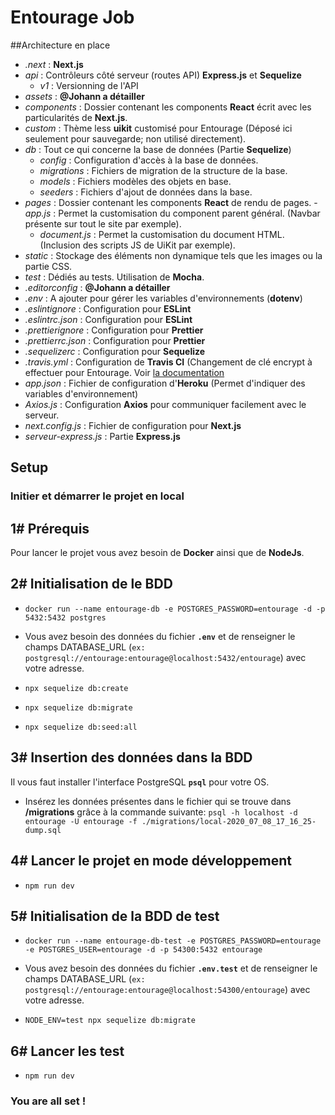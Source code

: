 # Entourage Job

##Architecture en place

- _.next_ : **Next.js**
- _api_ : Contrôleurs côté serveur (routes API) **Express.js** et **Sequelize**
  - _v1_ : Versionning de l'API
- _assets_ : **@Johann a détailler**
- _components_ : Dossier contenant les components **React** écrit avec les particularités de **Next.js**.
- _custom_ : Thème less **uikit** customisé pour Entourage (Déposé ici seulement pour sauvegarde; non utilisé directement).
- _db_ : Tout ce qui concerne la base de données (Partie **Sequelize**)
  - _config_ : Configuration d'accès à la base de données.
  - _migrations_ : Fichiers de migration de la structure de la base.
  - _models_ : Fichiers modèles des objets en base.
  - _seeders_ : Fichiers d'ajout de données dans la base.
- _pages_ : Dossier contenant les components **React** de rendu de pages.
  -_app.js_ : Permet la customisation du component parent général. (Navbar présente sur tout le site par exemple).
  - _document.js_ : Permet la customisation du document HTML. (Inclusion des scripts JS de UiKit par exemple).
- _static_ : Stockage des éléments non dynamique tels que les images ou la partie CSS.
- _test_ : Dédiés au tests. Utilisation de **Mocha**.
- _.editorconfig_ : **@Johann a détailler**
- _.env_ : A ajouter pour gérer les variables d'environnements (**dotenv**)
- _.eslintignore_ : Configuration pour **ESLint**
- _.eslintrc.json_ : Configuration pour **ESLint**
- _.prettierignore_ : Configuration pour **Prettier**
- _.prettierrc.json_ : Configuration pour **Prettier**
- _.sequelizerc_ : Configuration pour **Sequelize**
- _.travis.yml_ : Configuration de **Travis CI** (Changement de clé encrypt à effectuer pour Entourage. Voir [la documentation](https://docs.travis-ci.com/user/deployment/heroku/)
- _app.json_ : Fichier de configuration d'**Heroku** (Permet d'indiquer des variables d'environnement)
- _Axios.js_ : Configuration **Axios** pour communiquer facilement avec le serveur.
- _next.config.js_ : Fichier de configuration pour **Next.js**
- _serveur-express.js_ : Partie **Express.js**

## Setup

### Initier et démarrer le projet en local

## 1# Prérequis

Pour lancer le projet vous avez besoin de **Docker** ainsi que de **NodeJs**.

## 2# Initialisation de le BDD

- `docker run --name entourage-db -e POSTGRES_PASSWORD=entourage -d -p 5432:5432 postgres`

- Vous avez besoin des données du fichier **`.env`** et de renseigner le champs DATABASE_URL (`ex: postgresql://entourage:entourage@localhost:5432/entourage`) avec votre adresse.

- `npx sequelize db:create`

- `npx sequelize db:migrate`

- `npx sequelize db:seed:all`

## 3# Insertion des données dans la BDD

Il vous faut installer l'interface PostgreSQL **`psql`** pour votre OS.

- Insérez les données présentes dans le fichier qui se trouve dans **/migrations** grâce à la commande suivante: `psql -h localhost -d entourage -U entourage -f ./migrations/local-2020_07_08_17_16_25-dump.sql`

## 4# Lancer le projet en mode développement

- `npm run dev`

## 5# Initialisation de la BDD de test

- `docker run --name entourage-db-test -e POSTGRES_PASSWORD=entourage -e POSTGRES_USER=entourage -d -p 54300:5432 entourage`

- Vous avez besoin des données du fichier **`.env.test`** et de renseigner le champs DATABASE_URL (`ex: postgresql://entourage:entourage@localhost:54300/entourage`) avec votre adresse.

- `NODE_ENV=test npx sequelize db:migrate`

## 6# Lancer les test

- `npm run dev`

### You are all set !